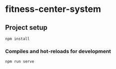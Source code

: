 # fitness-center-system

## Project setup
```
npm install
```

### Compiles and hot-reloads for development
```
npm run serve
```
